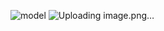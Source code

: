 ![model](https://github.com/user-attachments/assets/d71b9be4-6476-45b7-91dc-a6c74ff1a8d2)
![Uploading image.png…]()

